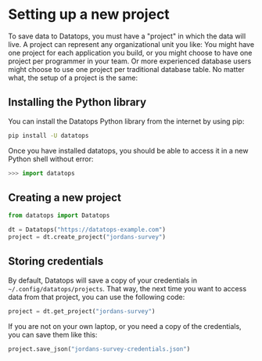 # Setting up a new project

To save data to Datatops, you must have a "project" in which the data will live. A project can represent any organizational unit you like: You might have one project for each application you build, or you might choose to have one project per programmer in your team. Or more experienced database users might choose to use one project per traditional database table. No matter what, the setup of a project is the same:

## Installing the Python library

You can install the Datatops Python library from the internet by using pip:

```bash
pip install -U datatops
```

Once you have installed datatops, you should be able to access it in a new Python shell without error:

```python
>>> import datatops
```

## Creating a new project

```python
from datatops import Datatops

dt = Datatops("https://datatops-example.com")
project = dt.create_project("jordans-survey")
```

## Storing credentials

By default, Datatops will save a copy of your credentials in `~/.config/datatops/projects`. That way, the next time you want to access data from that project, you can use the following code:

```python
project = dt.get_project("jordans-survey")
```

If you are not on your own laptop, or you need a copy of the credentials, you can save them like this:

```python
project.save_json("jordans-survey-credentials.json")
```
